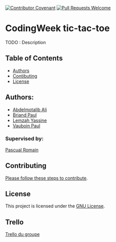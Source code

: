 [![Contributor Covenant](https://img.shields.io/badge/Contributor%20Covenant-v1.4%20adopted-ff69b4.svg)](code-of-conduct.md)
[![Pull Requests Welcome](https://img.shields.io/badge/PRs-welcome-brightgreen.svg?style=flat)](http://makeapullrequest.com)

# CodingWeek tic-tac-toe

TODO : Description

## Table of Contents

* [Authors](#authors)
* [Contibuting](#contibuting)
* [License](#license)


## Authors: 
- [Abdelmotalib Ali](https://github.com/AbdelmoAli)
- [Briand Paul](https://github.com/baguettte)
- [Lemzah Yassine](https://github.com/ylemzah)
- [Vauboin Paul](https://github.com/PVaub)

### Supervised by: 
[Pascual Romain](https://github.com/romainpascual)
    
## Contributing

[Please follow these steps to contribute](CONTRIBUTING.md).

## License
This project is licensed under the [GNU License](LICENSE.md).

## Trello
[Trello du groupe](https://trello.com/invite/b/e19eXmZW/69b00a78eba6ba6d068734606e91ae63/learn-python-by-coding-tictactoe)
